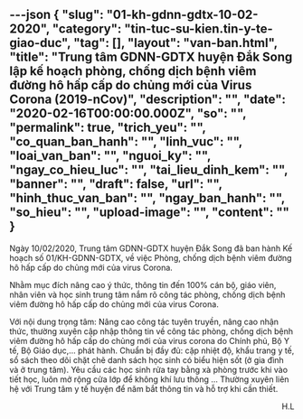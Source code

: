 ---json
{
    "slug": "01-kh-gdnn-gdtx-10-02-2020",
    "category": "tin-tuc-su-kien.tin-y-te-giao-duc",
    "tag": [],
    "layout": "van-ban.html",
    "title": "Trung tâm GDNN-GDTX huyện Đắk Song lập kế hoạch phòng, chống dịch bệnh viêm đường hô hấp cấp do chủng mới của Virus Corona (2019-nCov)",
    "description": "",
    "date": "2020-02-16T00:00:00.000Z",
    "so": "",
    "permalink": true,
    "trich_yeu": "",
    "co_quan_ban_hanh": "",
    "linh_vuc": "",
    "loai_van_ban": "",
    "nguoi_ky": "",
    "ngay_co_hieu_luc": "",
    "tai_lieu_dinh_kem": "",
    "banner": "",
    "draft": false,
    "url": "",
    "hinh_thuc_van_ban": "",
    "ngay_ban_hanh": "",
    "so_hieu": "",
    "upload-image": "",
    "__content__": ""
}
---
<p>Ng&agrave;y 10/02/2020, Trung t&acirc;m GDNN-GDTX huyện Đắk Song&nbsp;đ&atilde; ban h&agrave;nh&nbsp;Kế hoạch số 01/KH-GDNN-GDTX, về việc&nbsp;Ph&ograve;ng, chống dịch bệnh vi&ecirc;m đường h&ocirc; hấp cấp do chủng mới của virus Corona.</p>

<p>Nhằm mục đ&iacute;ch n&acirc;ng cao &yacute; thức, th&ocirc;ng tin đến 100% c&aacute;n bộ, gi&aacute;o vi&ecirc;n, nh&acirc;n vi&ecirc;n v&agrave; học sinh&nbsp;trung t&acirc;m nắm r&otilde; c&ocirc;ng t&aacute;c ph&ograve;ng, chống dịch bệnh vi&ecirc;m đường h&ocirc; hấp cấp do chủng mới của virus Corona.</p>

<p>Với nội dung trọng t&acirc;m: N&acirc;ng cao c&ocirc;ng t&aacute;c tuy&ecirc;n truyền, n&acirc;ng cao nhận thức, thường xuy&ecirc;n cập nhập th&ocirc;ng tin về c&ocirc;ng t&aacute;c ph&ograve;ng, chống dịch bệnh vi&ecirc;m đường h&ocirc; hấp cấp do chủng mới của virus corona do Ch&iacute;nh phủ, Bộ Y tế, Bộ Gi&aacute;o dục,... ph&aacute;t h&agrave;nh. Chuẩn bị đầy đủ: cặp nhiệt độ, khẩu trang y tế, sổ s&aacute;ch theo d&otilde;i chặt chẽ danh s&aacute;ch học sinh c&oacute; biểu hiện sốt (ở gia đ&igrave;nh v&agrave; ở trung t&acirc;m). Y&ecirc;u cầu c&aacute;c học sinh rửa tay bằng x&agrave; ph&ograve;ng trước khi v&agrave;o tiết học, lu&ocirc;n mở rộng cửa lớp để kh&ocirc;ng kh&iacute; lưu th&ocirc;ng ...&nbsp;Thường xuy&ecirc;n li&ecirc;n hệ với Trung t&acirc;m y tế huyện để năm bắt th&ocirc;ng tin v&agrave; hỗ trợ khi cần thiết.</p>

<p style="text-align:right">H.L</p>

<p>&nbsp;</p>
